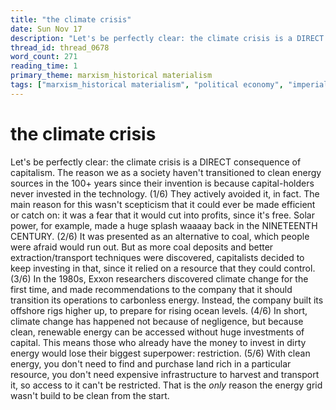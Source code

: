 ```yaml
---
title: "the climate crisis"
date: Sun Nov 17
description: "Let's be perfectly clear: the climate crisis is a DIRECT consequence of capitalism."
thread_id: thread_0678
word_count: 271
reading_time: 1
primary_theme: marxism_historical materialism
tags: ["marxism_historical materialism", "political economy", "imperialism_colonialism"]
---
```


# the climate crisis

Let's be perfectly clear: the climate crisis is a DIRECT consequence of capitalism. The reason we as a society haven't transitioned to clean energy sources in the 100+ years since their invention is because capital-holders never invested in the technology. (1/6) They actively avoided it, in fact. The main reason for this wasn't scepticism that it could ever be made efficient or catch on: it was a fear that it would cut into profits, since it's free. Solar power, for example, made a huge splash waaaay back in the NINETEENTH CENTURY. (2/6) It was presented as an alternative to coal, which people were afraid would run out. But as more coal deposits and better extraction/transport techniques were discovered, capitalists decided to keep investing in that, since it relied on a resource that they could control. (3/6) In the 1980s, Exxon researchers discovered climate change for the first time, and made recommendations to the company that it should transition its operations to carbonless energy. Instead, the company built its offshore rigs higher up, to prepare for rising ocean levels. (4/6) In short, climate change has happened not because of negligence, but because clean, renewable energy can be accessed without huge investments of capital. This means those who already have the money to invest in dirty energy would lose their biggest superpower: restriction. (5/6) With clean energy, you don't need to find and purchase land rich in a particular resource, you don't need expensive infrastructure to harvest and transport it, so access to it can't be restricted. That is the *only* reason the energy grid wasn't build to be clean from the start.